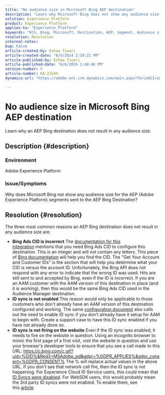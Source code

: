 ```yaml
---
title: "No audience size in Microsoft Bing AEP destination"
description: "Learn why Microsoft Bing does not show any audience size for the Adobe Experience Platform (AEP) segment sent to the AEP Bing Destination."
solution: Experience Platform
product: Experience Platform
applies-to: "Experience Platform"
keywords: "KCS, Bing, Microsoft, Destination, AEP, Segment, Audience size, "
resolution: Resolution
internal-notes: 
bug: False
article-created-by: Eshaa Tiwari
article-created-date: "6/5/2024 2:19:21 PM"
article-published-by: Eshaa Tiwari
article-published-date: "6/6/2024 1:48:48 PM"
version-number: 5
article-number: KA-21544
dynamics-url: "https://adobe-ent.crm.dynamics.com/main.aspx?forceUCI=1&pagetype=entityrecord&etn=knowledgearticle&id=d397ac96-4623-ef11-840b-6045bd026dc7"

---
```

# No audience size in Microsoft Bing AEP destination


Learn why an AEP Bing destination does not result in any audience size.

## Description {#description}


### <b>Environment</b>

Adobe Experience Platform

### <b>Issue/Symptoms</b>

Why does Microsoft Bing not show any audience size for the AEP (Adobe Experience Platform) segments sent to the AEP Bing Destination?


## Resolution {#resolution}


The three most common reasons an AEP Bing destination does not result in any audience size are:

- <b>Bing Ads CID is incorrect</b>    The [documentation for this integration](https://experienceleague.adobe.com/docs/experience-platform/destinations/catalog/advertising/bing.html?lang=en) mentions that you need Bing Ads CID to configure this destination. This is an integer and will not<b> </b>contain any letters. This piece of [Bing documentation](https://learn.microsoft.com/en-us/advertising/guides/get-started?view=bingads-13) will help you find the CID. The "Get Your Account and Customer IDs" is the section that will help you determine what your CID is versus the account ID.
    Unfortunately, the Bing API does not respond with any error to indicate that the wrong ID was used. Hits are still sent to and accepted by Bing, even if the ID is incorrect. If you are an AAM customer with the AAM version of this destination in place (and it is working), then this would be the same Bing Ads CID used in the Audience Manager destination.
- <b>ID sync is not enabled</b>    This reason would only be applicable to those customers who don't already have an AAM version of this destination configured and working. The same [configuration document](https://experienceleague.adobe.com/docs/experience-platform/destinations/catalog/advertising/bing.html?lang=en) also calls out the need to enable ID sync if you don't already have it setup for AAM to begin with. Create a support case to have this ID sync enabled if you have not already done so.
- <b>ID sync is not firing on the website</b>
    Even if the ID sync was enabled, it needs to fire on the website in question. Using an incognito browser to mimic the first page of a first visit, visit the website in question and use your browser's developer tools to ensure that you see a call made to this URL:
    https://c.bing.com/c.gif?uid=%DID%&Red3=MSAdobe_pd&gdpr=%GDPR_APPLIES%&gdpr_consent=%GDPR_CONSENT%
    The % will replace actual values in the above URL.
    If you don't see that network call fire, then the ID sync is not happening. For Experience Cloud ID Service users, this could mean that [ID Syncs were disabled](https://experienceleague.adobe.com/docs/id-service/using/id-service-api/configurations/disableidsync.html?lang=en). For WebSDK users, this would probably mean the 3rd party ID syncs were not enabled. To enable them, see this [article](https://experienceleague.adobe.com/docs/experience-cloud-kcs/kbarticles/KA-20248.html?lang=en).

